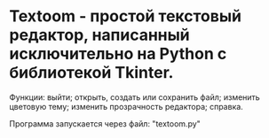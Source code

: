 # Textoom - простой текстовый редактор, написанный исключительно на Python с библиотекой Tkinter.

Функции: выйти; открыть, создать или сохранить файл; изменить цветовую тему; изменить прозрачность редактора; справка.

Программа запускается через файл: "textoom.py"
